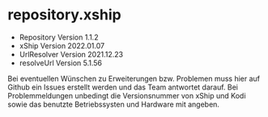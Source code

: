 # repository.xship

- Repository  Version 1.1.2
- xShip       Version 2022.01.07
- UrlResolver Version 2021.12.23
- resolveUrl  Version 5.1.56

Bei eventuellen Wünschen zu Erweiterungen bzw. Problemen muss hier auf Github ein Issues erstellt werden und das Team antwortet darauf. Bei Problemmeldungen unbedingt die Versionsnummer von xShip und Kodi sowie das benutzte Betriebssysten und Hardware mit angeben.
